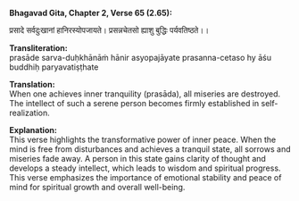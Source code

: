 **Bhagavad Gita, Chapter 2, Verse 65 (2.65):**

प्रसादे सर्वदुःखानां हानिरस्योपजायते।
प्रसन्नचेतसो ह्याशु बुद्धिः पर्यवतिष्ठते।।

**Transliteration:**    
prasāde sarva-duḥkhānāṁ hānir asyopajāyate
prasanna-cetaso hy āśu buddhiḥ paryavatiṣṭhate

**Translation:**   
When one achieves inner tranquility (prasāda), all miseries are destroyed. The intellect of such a serene person becomes firmly established in self-realization.

**Explanation:**             
This verse highlights the transformative power of inner peace. When the mind is free from disturbances and achieves a tranquil state, all sorrows and miseries fade away. A person in this state gains clarity of thought and develops a steady intellect, which leads to wisdom and spiritual progress.
This verse emphasizes the importance of emotional stability and peace of mind for spiritual growth and overall well-being.
